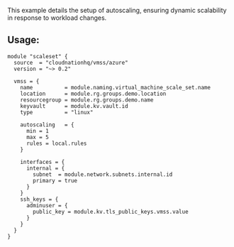 This example details the setup of autoscaling, ensuring dynamic scalability in response to workload changes.

## Usage:

```hcl
module "scaleset" {
  source  = "cloudnationhq/vmss/azure"
  version = "~> 0.2"

  vmss = {
    name          = module.naming.virtual_machine_scale_set.name
    location      = module.rg.groups.demo.location
    resourcegroup = module.rg.groups.demo.name
    keyvault      = module.kv.vault.id
    type          = "linux"

    autoscaling   = {
      min = 1
      max = 5
      rules = local.rules
    }

    interfaces = {
      internal = {
        subnet  = module.network.subnets.internal.id
        primary = true
      }
    }
    ssh_keys = {
      adminuser = {
        public_key = module.kv.tls_public_keys.vmss.value
      }
    }
  }
}
```
